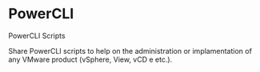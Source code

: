 # PowerCLI
PowerCLI Scripts

Share PowerCLI scripts to help on the administration or implamentation of any VMware product (vSphere, View, vCD e etc.).
